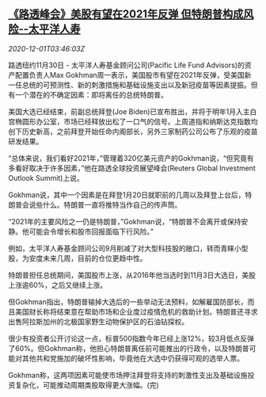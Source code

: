 <!--1606794905000-->
[《路透峰会》美股有望在2021年反弹 但特朗普构成风险--太平洋人寿](https://cn.reuters.com/article/summit1130-mon-idCNKBS28B3N5)
------

<div><i>2020-12-01T03:46:03Z</i></div><p>路透纽约11月30日 - 太平洋人寿基金顾问公司(Pacific Life Fund Advisors)的资产配置负责人Max Gokhman周一表示，美国股市有望在2021年反弹，受美国新一任总统的可预测性、新的刺激措施和基础设施支出以及新冠疫苗等因素提振。但有一个潜在的不确定因素：即将离任的总统特朗普。</p><p>美国大选已经结束，前副总统拜登(Joe Biden)已宣布胜出，并将于明年1月入主白宫椭圆形办公室，市场已经释放出松了一口气的信号。上周道指和纳斯达克指数均创下历史新高，之前拜登开始任命内阁部长，另外三家制药公司公布了乐观的疫苗研发结果。</p><p>“总体来说，我们看好2021年，”管理着320亿美元资产的Gokhman说，“但究竟有多看好取决于许多因素，”他在路透全球投资展望峰会(Reuters Global Investment Outlook Summit)上说。</p><p>Gokhman说，其中一个因素是在拜登1月20日就职前的几周以及拜登上台后，特朗普会说些什么。特朗普一直将推特当作自己的传声筒。</p><p>“2021年的主要风险之一仍是特朗普，”Gokhman说，“特朗普不会离开或保持安静。他可能会令增长和股市回报面临下行风险。”</p><p>例如，太平洋人寿基金顾问公司9月削减了对大型科技股的敞口，转而青睐小型股，为安度未来几周，目前的仓位更趋中性。</p><p>特朗普担任总统期间，美国股市上涨，从2016年他当选时到11月3日大选日，美股上涨逾60%，之后又继续上涨。</p><p>但Gokhman指出，特朗普输掉大选后的一些举动无法预料，如解雇国防部长，而且美国财长称将结束意在帮助市场和企业度过疫情危机的救助计划。特朗普还寻求出售阿拉斯加州的北极国家野生动物保护区的石油钻探权。</p><p>很少有投资者公开讨论这一点，标普500指数今年已经上涨12%，较3月低点反弹了60%。但Gokhman称，他担心特朗普离任前可能推出的行政令，以及特朗普可能对其他共和党施加的破坏性影响，毕竟他在大选中仍获得可观的选举人票。</p><p>Gokhman称，这两项因素可能使市场押注拜登将支持的刺激性支出及基础设施投资复杂化，可能推动周期类股取得更大涨幅。(完)</p>
